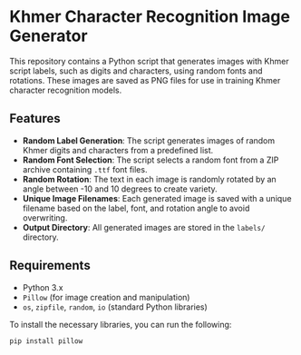 # Khmer Character Recognition Image Generator

This repository contains a Python script that generates images with Khmer script labels, such as digits and characters, using random fonts and rotations. These images are saved as PNG files for use in training Khmer character recognition models.

## Features

- **Random Label Generation**: The script generates images of random Khmer digits and characters from a predefined list.
- **Random Font Selection**: The script selects a random font from a ZIP archive containing `.ttf` font files.
- **Random Rotation**: The text in each image is randomly rotated by an angle between -10 and 10 degrees to create variety.
- **Unique Image Filenames**: Each generated image is saved with a unique filename based on the label, font, and rotation angle to avoid overwriting.
- **Output Directory**: All generated images are stored in the `labels/` directory.

## Requirements

- Python 3.x
- `Pillow` (for image creation and manipulation)
- `os`, `zipfile`, `random`, `io` (standard Python libraries)

To install the necessary libraries, you can run the following:

```bash
pip install pillow
